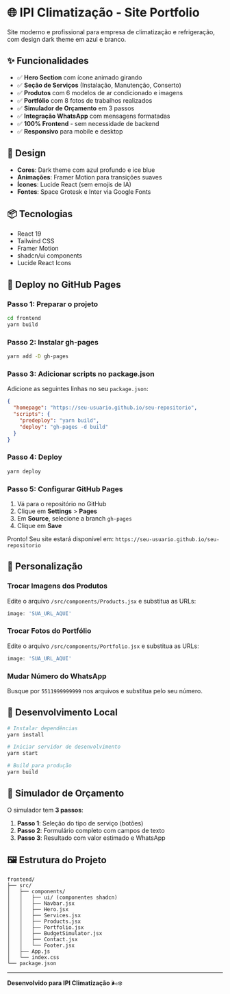 # 🌐 IPI Climatização - Site Portfolio

Site moderno e profissional para empresa de climatização e refrigeração, com design dark theme em azul e branco.

## ✨ Funcionalidades

- ✅ **Hero Section** com ícone animado girando
- ✅ **Seção de Serviços** (Instalação, Manutenção, Conserto)
- ✅ **Produtos** com 6 modelos de ar condicionado e imagens
- ✅ **Portfólio** com 8 fotos de trabalhos realizados
- ✅ **Simulador de Orçamento** em 3 passos
- ✅ **Integração WhatsApp** com mensagens formatadas
- ✅ **100% Frontend** - sem necessidade de backend
- ✅ **Responsivo** para mobile e desktop

## 🎨 Design

- **Cores**: Dark theme com azul profundo e ice blue
- **Animações**: Framer Motion para transições suaves
- **Ícones**: Lucide React (sem emojis de IA)
- **Fontes**: Space Grotesk e Inter via Google Fonts

## 📦 Tecnologias

- React 19
- Tailwind CSS
- Framer Motion
- shadcn/ui components
- Lucide React Icons

## 🚀 Deploy no GitHub Pages

### Passo 1: Preparar o projeto

```bash
cd frontend
yarn build
```

### Passo 2: Instalar gh-pages

```bash
yarn add -D gh-pages
```

### Passo 3: Adicionar scripts no package.json

Adicione as seguintes linhas no seu `package.json`:

```json
{
  "homepage": "https://seu-usuario.github.io/seu-repositorio",
  "scripts": {
    "predeploy": "yarn build",
    "deploy": "gh-pages -d build"
  }
}
```

### Passo 4: Deploy

```bash
yarn deploy
```

### Passo 5: Configurar GitHub Pages

1. Vá para o repositório no GitHub
2. Clique em **Settings** > **Pages**
3. Em **Source**, selecione a branch `gh-pages`
4. Clique em **Save**

Pronto! Seu site estará disponível em: `https://seu-usuario.github.io/seu-repositorio`

## 📝 Personalização

### Trocar Imagens dos Produtos

Edite o arquivo `/src/components/Products.jsx` e substitua as URLs:

```javascript
image: 'SUA_URL_AQUI'
```

### Trocar Fotos do Portfólio

Edite o arquivo `/src/components/Portfolio.jsx` e substitua as URLs:

```javascript
image: 'SUA_URL_AQUI'
```

### Mudar Número do WhatsApp

Busque por `5511999999999` nos arquivos e substitua pelo seu número.

## 🔧 Desenvolvimento Local

```bash
# Instalar dependências
yarn install

# Iniciar servidor de desenvolvimento
yarn start

# Build para produção
yarn build
```

## 📱 Simulador de Orçamento

O simulador tem **3 passos**:

1. **Passo 1**: Seleção do tipo de serviço (botões)
2. **Passo 2**: Formulário completo com campos de texto
3. **Passo 3**: Resultado com valor estimado e WhatsApp

## 🖼️ Estrutura do Projeto

```
frontend/
├── src/
│   ├── components/
│   │   ├── ui/ (componentes shadcn)
│   │   ├── Navbar.jsx
│   │   ├── Hero.jsx
│   │   ├── Services.jsx
│   │   ├── Products.jsx
│   │   ├── Portfolio.jsx
│   │   ├── BudgetSimulator.jsx
│   │   ├── Contact.jsx
│   │   └── Footer.jsx
│   ├── App.js
│   └── index.css
└── package.json
```

---

**Desenvolvido para IPI Climatização** 🌬️❄️

